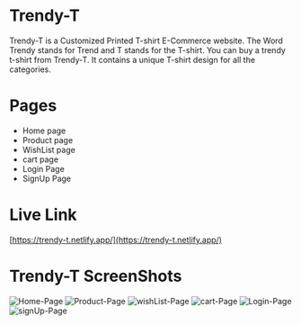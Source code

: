 # Trendy-T

Trendy-T is a Customized Printed T-shirt E-Commerce website. The Word Trendy stands for Trend and T stands for the T-shirt. You can buy a trendy t-shirt from Trendy-T. It contains a unique T-shirt design for all the categories.

# Pages

- Home page
- Product page
- WishList page
- cart page
- Login Page
- SignUp Page

# Live Link

[https://trendy-t.netlify.app/](https://trendy-t.netlify.app/)

# Trendy-T ScreenShots

![Home-Page](/assets/image/Markdown-Images/Home-Page.png)
![Product-Page](/assets/image/Markdown-Images/Product-page.png)
![wishList-Page](/assets/image/Markdown-Images/Wishlist-page.png)
![cart-Page](/assets/image/Markdown-Images/cart-page.png)
![Login-Page](/assets/image/Markdown-Images/login-page.png)
![signUp-Page](/assets/image/Markdown-Images/signup-page.png)
